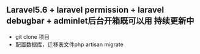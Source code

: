 ## Laravel5.6 + laravel permission + laravel debugbar + adminlet后台开箱既可以用 持续更新中
- git clone 项目
- 配置数据库，迁移表文件php artisan migrate